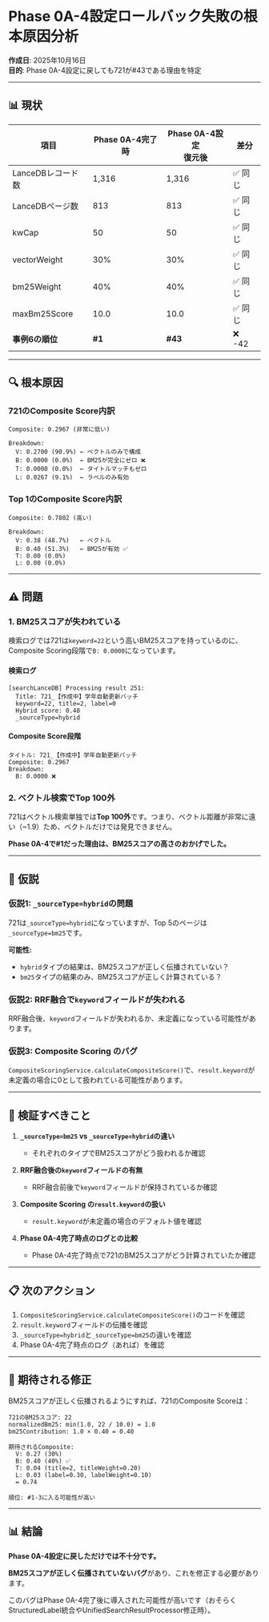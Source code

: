 # Phase 0A-4設定ロールバック失敗の根本原因分析

**作成日**: 2025年10月16日  
**目的**: Phase 0A-4設定に戻しても721が#43である理由を特定

---

## 📊 現状

| 項目 | Phase 0A-4完了時 | Phase 0A-4設定<br>復元後 | 差分 |
|------|----------------|----------------------|------|
| LanceDBレコード数 | 1,316 | 1,316 | ✅ 同じ |
| LanceDBページ数 | 813 | 813 | ✅ 同じ |
| kwCap | 50 | 50 | ✅ 同じ |
| vectorWeight | 30% | 30% | ✅ 同じ |
| bm25Weight | 40% | 40% | ✅ 同じ |
| maxBm25Score | 10.0 | 10.0 | ✅ 同じ |
| **事例6の順位** | **#1** | **#43** | ❌ -42 |

---

## 🔍 根本原因

### 721のComposite Score内訳

```
Composite: 0.2967 (非常に低い)

Breakdown:
  V: 0.2700 (90.9%) ← ベクトルのみで構成
  B: 0.0000 (0.0%)  ← BM25が完全にゼロ ❌
  T: 0.0000 (0.0%)  ← タイトルマッチもゼロ
  L: 0.0267 (9.1%)  ← ラベルのみ有効
```

### Top 1のComposite Score内訳

```
Composite: 0.7802 (高い)

Breakdown:
  V: 0.38 (48.7%)   ← ベクトル
  B: 0.40 (51.3%)   ← BM25が有効 ✅
  T: 0.00 (0.0%)
  L: 0.00 (0.0%)
```

---

## ⚠️ 問題

### 1. BM25スコアが失われている

検索ログでは721は`keyword=22`という高いBM25スコアを持っているのに、Composite Scoring段階で`B: 0.0000`になっています。

#### 検索ログ

```
[searchLanceDB] Processing result 251:
  Title: 721_【作成中】学年自動更新バッチ
  keyword=22, title=2, label=0
  Hybrid score: 0.48
  _sourceType=hybrid
```

#### Composite Score段階

```
タイトル: 721_【作成中】学年自動更新バッチ
Composite: 0.2967
Breakdown:
  B: 0.0000 ❌
```

### 2. ベクトル検索でTop 100外

721はベクトル検索単独では**Top 100外**です。つまり、ベクトル距離が非常に遠い（~1.9）ため、ベクトルだけでは発見できません。

**Phase 0A-4で#1だった理由は、BM25スコアの高さのおかげでした。**

---

## 🧐 仮説

### 仮説1: `_sourceType=hybrid`の問題

721は`_sourceType=hybrid`になっていますが、Top 5のページは`_sourceType=bm25`です。

**可能性:**
- `hybrid`タイプの結果は、BM25スコアが正しく伝播されていない？
- `bm25`タイプの結果のみ、BM25スコアが正しく計算されている？

### 仮説2: RRF融合で`keyword`フィールドが失われる

RRF融合後、`keyword`フィールドが失われるか、未定義になっている可能性があります。

### 仮説3: Composite Scoring のバグ

`CompositeScoringService.calculateCompositeScore()`で、`result.keyword`が未定義の場合に0として扱われている可能性があります。

---

## 🔬 検証すべきこと

1. **`_sourceType=bm25` vs `_sourceType=hybrid`の違い**
   - それぞれのタイプでBM25スコアがどう扱われるか確認

2. **RRF融合後の`keyword`フィールドの有無**
   - RRF融合前後で`keyword`フィールドが保持されているか確認

3. **Composite Scoring の`result.keyword`の扱い**
   - `result.keyword`が未定義の場合のデフォルト値を確認

4. **Phase 0A-4完了時点のログとの比較**
   - Phase 0A-4完了時点で721のBM25スコアがどう計算されていたか確認

---

## 📋 次のアクション

1. `CompositeScoringService.calculateCompositeScore()`のコードを確認
2. `result.keyword`フィールドの伝播を確認
3. `_sourceType=hybrid`と`_sourceType=bm25`の違いを確認
4. Phase 0A-4完了時点のログ（あれば）を確認

---

## 🎯 期待される修正

BM25スコアが正しく伝播されるようにすれば、721のComposite Scoreは：

```
721のBM25スコア: 22
normalizedBm25: min(1.0, 22 / 10.0) = 1.0
bm25Contribution: 1.0 × 0.40 = 0.40

期待されるComposite:
  V: 0.27 (30%)
  B: 0.40 (40%) ✅
  T: 0.04 (title=2, titleWeight=0.20)
  L: 0.03 (label=0.30, labelWeight=0.10)
  = 0.74

順位: #1-3に入る可能性が高い
```

---

## 📊 結論

**Phase 0A-4設定に戻しただけでは不十分です。**

**BM25スコアが正しく伝播されていないバグ**があり、これを修正する必要があります。

このバグはPhase 0A-4完了後に導入された可能性が高いです（おそらくStructuredLabel統合やUnifiedSearchResultProcessor修正時）。



